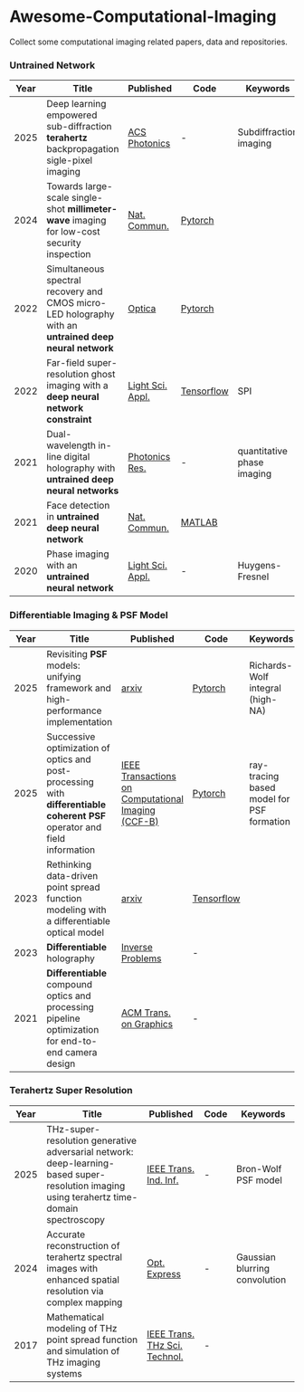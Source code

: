 # Awesome-Computational-Imaging
Collect some computational imaging related papers, data and repositories.

### Untrained Network
|Year|Title | Published  | Code       | Keywords |
|-------| ----- | ----- | ------- | ------- |
|2025| Deep learning empowered sub-diffraction **terahertz** backpropagation sigle-pixel imaging| [ACS Photonics](https://pubs.acs.org/doi/10.1021/acsphotonics.5c01060?ref=PDF)| -  |Subdiffraction imaging|
|2024| Towards large-scale single-shot **millimeter-wave** imaging for low-cost security inspection| [Nat. Commun.](https://www-nature-com.accproxy.lib.szu.edu.cn/articles/s41467-024-50288-y)  | [Pytorch](https://github.com/bianlab/MMW)  | |
|2022|Simultaneous spectral recovery and CMOS micro-LED holography with an **untrained deep neural network**| [Optica](https://opg.optica.org/optica/fulltext.cfm?uri=optica-9-10-1149&id=509776)  | [Pytorch](https://github.com/iksungk/simultaneous_recovery)  |  |
|2022| Far-field super-resolution ghost imaging with a **deep neural network constraint**| [Light Sci. Appl.](https://www-nature-com.accproxy.lib.szu.edu.cn/articles/s41377-021-00680-w)| [Tensorflow](https://github.com/FeiWang0824/GIDC) |SPI|
|2021| Dual-wavelength in-line digital holography with **untrained deep neural networks**| [Photonics Res.](https://opg.optica.org/prj/fulltext.cfm?uri=prj-9-12-2501&id=465552)| -  |quantitative phase imaging|
|2021|Face detection in **untrained deep neural network**| [Nat. Commun.](https://www-nature-com.accproxy.lib.szu.edu.cn/articles/s41467-021-27606-9#data-availability)  | [MATLAB](https://github.com/cogilab/Face)  |  |
|2020| Phase imaging with an **untrained neural network**| [Light Sci. Appl.](https://www-nature-com.accproxy.lib.szu.edu.cn/articles/s41377-020-0302-3)| -  |Huygens-Fresnel|

### Differentiable Imaging & PSF Model
|Year|Title | Published  | Code       | Keywords |
|-------| ----- | ----- | ------- | ------- |
|2025|Revisiting **PSF** models: unifying framework and high-performance implementation| [arxiv](https://arxiv.org/abs/2502.03170)  | [Pytorch](https://github.com/Biomedical-Imaging-Group/psf_generator)  | Richards-Wolf integral (high-NA) |
|2025|Successive optimization of optics and post-processing with **differentiable coherent PSF** operator and field information| [IEEE Transactions on Computational Imaging (CCF-B)](https://onlinelibrary-wiley-com.accproxy.lib.szu.edu.cn/doi/10.1002/lpor.202200828)  | [Pytorch](https://github.com/Zrr-ZJU/Successive-optimization)  | ray-tracing based model for PSF formation |
|2023|Rethinking data-driven point spread function modeling with a differentiable optical model| [arxiv](https://arxiv.org/pdf/2203.04908)  | [Tensorflow](https://github.com/tobias-liaudat/wf-psf)  |  |
|2023|**Differentiable** holography| [Inverse Problems](https://onlinelibrary-wiley-com.accproxy.lib.szu.edu.cn/doi/10.1002/lpor.202200828)  | -  |  |
|2021|**Differentiable** compound optics and processing pipeline optimization for end-to-end camera design| [ACM Trans. on Graphics](https://dl.acm.org/doi/10.1145/3446791)  | -  |  |

### Terahertz Super Resolution
|Year|Title | Published  | Code       | Keywords |
|-------| ----- | ----- | ------- | ------- |
|2025|THz-super-resolution generative adversarial  network: deep-learning-based  super-resolution imaging using terahertz time-domain spectroscopy| [IEEE Trans. Ind. Inf.](https://ieeexplore-ieee-org.ezproxy.lib.szu.edu.cn/document/11017374)| -  | Bron-Wolf PSF model |
|2024|Accurate reconstruction of terahertz spectral images with enhanced spatial resolution via complex mapping|[Opt. Express](https://opg.optica.org/abstract.cfm?URI=oe-32-18-31657)| -  |Gaussian blurring convolution |
|2017|Mathematical modeling of THz point spread function and simulation of THz imaging systems| [IEEE Trans. THz Sci. Technol.](http://ieeexplore.ieee.org/document/8066357/)|- |  |
